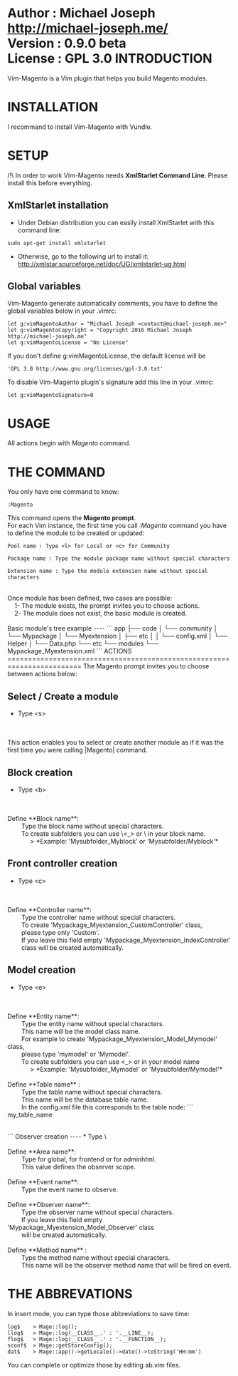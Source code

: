 Author : Michael Joseph <http://michael-joseph.me/><br>
Version : 0.9.0 beta<br>
License : GPL 3.0
INTRODUCTION
========================================================================
Vim-Magento is a Vim plugin that helps you build Magento modules.

INSTALLATION
========================================================================
I recommand to install Vim-Magento with Vundle.

SETUP
========================================================================
/!\ In order to work Vim-Magento needs **XmlStarlet Command Line**.
Please install this before everything.<br>

XmlStarlet installation
--------
- Under Debian distribution you can easily install XmlStarlet with this command line:
```
sudo apt-get install xmlstarlet
```
- Otherwise, go to the following url to install it: http://xmlstar.sourceforge.net/doc/UG/xmlstarlet-ug.html<br>

Global variables
--------
Vim-Magento generate automatically comments, you have to define the global variables below in your .vimrc:
```
let g:vimMagentoAuthor = "Michael Joseph <contact@michael-joseph.me>"
let g:vimMagentoCopyright = "Copyright 2016 Michael Joseph http://michael-joseph.me"
let g:vimMagentoLicense = "No License"
```
If you don't define g:vimMagentoLicense, the default license will be 
```
'GPL 3.0 http://www.gnu.org/licenses/gpl-3.0.txt'
```
To disable Vim-Magento plugin's signature add this line in your .vimrc:
```
let g:vimMagentoSignature=0
```
USAGE
=============
All actions begin with *Magento* command.

THE COMMAND
========================================================================
You only have one command to know:
```
:Magento
```
This command opens the **Magento prompt**.<br>
For each Vim instance, the first time you call *:Magento* command
you have to define the module to be created or updated:
```
Pool name : Type <l> for Local or <c> for Community
```
```
Package name : Type the module package name without special characters
```
```
Extension name : Type the module extension name without special characters
```
<br>
Once module has been defined, two cases are possible:
  <br>&nbsp;&nbsp;&nbsp;&nbsp;1- The module exists, the prompt invites you to choose actions.
  <br>&nbsp;&nbsp;&nbsp;&nbsp;2- The module does not exist, the basic module is created.
<br>
<br>
Basic module's tree example
----
```
app
├── code
│   └── community
│       └── Mypackage
│           └── Myextension
│               ├── etc
│               │   └── config.xml
│               └── Helper
│                   └── Data.php
└── etc
    └── modules
        └── Mypackage_Myextension.xml
```
ACTIONS
========================================================================
The Magento prompt invites you to choose between actions below:

Select / Create a module
--------
* Type \<s>
<br>
<br>
This action enables you to select or create another module
as if it was the first time you were calling |Magento| command.

Block creation 
--------------
* Type \<b>
<br>
<br>
Define **Block name**:
<br>
&nbsp;&nbsp;&nbsp;&nbsp;&nbsp;&nbsp;&nbsp;&nbsp;Type the block name without special characters.
<br>
&nbsp;&nbsp;&nbsp;&nbsp;&nbsp;&nbsp;&nbsp;&nbsp;To create subfolders you can use \<_> or \</> in your block name.
<br>
&nbsp;&nbsp;&nbsp;&nbsp;&nbsp;&nbsp;&nbsp;&nbsp;&nbsp;&nbsp;&nbsp;&nbsp; > *Example: 'Mysubfolder_Myblock' or 'Mysubfolder/Myblock'*

Front controller creation
--------------
* Type \<c>
<br>
<br>
Define **Controller name**:
<br>
&nbsp;&nbsp;&nbsp;&nbsp;&nbsp;&nbsp;&nbsp;&nbsp;Type the controller name without special characters.
<br>
&nbsp;&nbsp;&nbsp;&nbsp;&nbsp;&nbsp;&nbsp;&nbsp;To create 'Mypackage_Myextension_CustomController' class, 
<br>
&nbsp;&nbsp;&nbsp;&nbsp;&nbsp;&nbsp;&nbsp;&nbsp;please type only 'Custom'.
<br>
&nbsp;&nbsp;&nbsp;&nbsp;&nbsp;&nbsp;&nbsp;&nbsp;If you leave this field empty 'Mypackage_Myextension_IndexController'
<br>
&nbsp;&nbsp;&nbsp;&nbsp;&nbsp;&nbsp;&nbsp;&nbsp;class will be created automatically.

Model creation
------------
* Type \<e>
<br>
<br>
Define **Entity name**:
<br>
&nbsp;&nbsp;&nbsp;&nbsp;&nbsp;&nbsp;&nbsp;&nbsp;Type the entity name without special characters.
<br>
&nbsp;&nbsp;&nbsp;&nbsp;&nbsp;&nbsp;&nbsp;&nbsp;This name will be the model class name.
<br>
&nbsp;&nbsp;&nbsp;&nbsp;&nbsp;&nbsp;&nbsp;&nbsp;For example to create 'Mypackage_Myextension_Model_Mymodel' class,
<br>
&nbsp;&nbsp;&nbsp;&nbsp;&nbsp;&nbsp;&nbsp;&nbsp;please type 'mymodel' or 'Mymodel'.
<br>
&nbsp;&nbsp;&nbsp;&nbsp;&nbsp;&nbsp;&nbsp;&nbsp;To create subfolders you can use <_> or </> in your model name
<br>
&nbsp;&nbsp;&nbsp;&nbsp;&nbsp;&nbsp;&nbsp;&nbsp;&nbsp;&nbsp;&nbsp;&nbsp; > *Example: 'Mysubfolder_Mymodel' or 'Mysubfolder/Mymodel'*
<br>
<br>
Define **Table name** : 
<br>
&nbsp;&nbsp;&nbsp;&nbsp;&nbsp;&nbsp;&nbsp;&nbsp;Type the table name without special characters.
<br>
&nbsp;&nbsp;&nbsp;&nbsp;&nbsp;&nbsp;&nbsp;&nbsp;This name will be the database table name.
<br>
&nbsp;&nbsp;&nbsp;&nbsp;&nbsp;&nbsp;&nbsp;&nbsp;In the config.xml file this corresponds to the table node:
```
<entities>
    <mymodel>
         <table>my_table_name</table>
    </mymodel>
</entities>
```
Observer creation 
----
* Type \<o>
<br>
<br>
Define **Area name**: 
<br>
&nbsp;&nbsp;&nbsp;&nbsp;&nbsp;&nbsp;&nbsp;&nbsp;Type <g> for global, <f> for frontend or <a> for adminhtml.
<br>
&nbsp;&nbsp;&nbsp;&nbsp;&nbsp;&nbsp;&nbsp;&nbsp;This value defines the observer scope.
<br>
<br>
Define **Event name**: 
<br>
&nbsp;&nbsp;&nbsp;&nbsp;&nbsp;&nbsp;&nbsp;&nbsp;Type the event name to observe.
<br>
<br>
Define **Observer name**: 
<br>
&nbsp;&nbsp;&nbsp;&nbsp;&nbsp;&nbsp;&nbsp;&nbsp;Type the observer name without special characters.
<br>
&nbsp;&nbsp;&nbsp;&nbsp;&nbsp;&nbsp;&nbsp;&nbsp;If you leave this field empty 'Mypackage_Myextension_Model_Observer' class
<br>
&nbsp;&nbsp;&nbsp;&nbsp;&nbsp;&nbsp;&nbsp;&nbsp;will be created automatically.
<br>
<br>
Define **Method name** :
<br>
&nbsp;&nbsp;&nbsp;&nbsp;&nbsp;&nbsp;&nbsp;&nbsp;Type the method name without special characters.
<br>
&nbsp;&nbsp;&nbsp;&nbsp;&nbsp;&nbsp;&nbsp;&nbsp;This name will be the observer method name that will be fired on event.

THE ABBREVATIONS
===========
In insert mode, you can type those abbreviations to save time:
```
log$    > Mage::log();
llog$   > Mage::log(__CLASS__.' : '.__LINE__);
flog$   > Mage::log(__CLASS__.' : '.__FUNCTION__);
sconf$  > Mage::getStoreConfig();
dat$    > Mage::app()->getLocale()->date()->toString('HH:mm')
```
You can complete or optimize those by editing ab.vim files.
